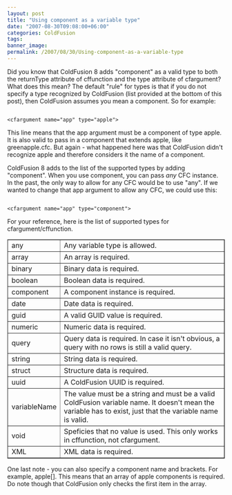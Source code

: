 ```yaml
---
layout: post
title: "Using component as a variable type"
date: "2007-08-30T09:08:00+06:00"
categories: ColdFusion 
tags: 
banner_image: 
permalink: /2007/08/30/Using-component-as-a-variable-type
---
```


Did you know that ColdFusion 8 adds "component" as a valid type to both the returnType attribute of cffunction and the type attribute of cfargument? What does this mean? The default "rule" for types is that if you do not specify a type recognized by ColdFusion (list provided at the bottom of this post), then ColdFusion assumes you mean a component. So for example:

<code>
&lt;cfargument name="app" type="apple"&gt;
</code>

This line means that the app argument must be a component of type apple. It is also valid to pass in a component that extends apple, like greenapple.cfc. But again - what happened here was that ColdFusion didn't recognize apple and therefore considers it the name of a component.

ColdFusion 8 adds to the list of the supported types by adding "component". When you use component, you can pass <i>any</i> CFC instance. In the past, the only way to allow for any CFC would be to use "any". If we wanted to change that app argument to allow any CFC, we could use this:

<code>
&lt;cfargument name="app" type="component"&gt;
</code>

For your reference, here is the list of supported types for cfargument/cffunction.

<table border="1" cellpadding="10">
<tr>
<td>any</td>
<td>Any variable type is allowed.</td>
</tr>
<tr>
<td>array</td>
<td>An array is required.</td>
</tr>
<tr>
<td>binary</td>
<td>Binary data is required.</td>
</tr>
<tr>
<td>boolean</td>
<td>Boolean data is required.</td>
</tr>
<tr>
<td>component</td>
<td>A component instance is required.</td>
</tr>
<tr>
<td>date</td>
<td>Date data is required.</td>
</tr>
<tr>
<td>guid</td>
<td>A valid GUID value is required.</td>
</tr>
<tr>
<td>numeric</td>
<td>Numeric data is required.</td>
</tr>
<tr>
<td>query</td>
<td>Query data is required. In case it isn't obvious, a query with no rows is still a valid query.</td>
</tr>
<tr>
<td>string</td>
<td>String data is required.</td>
</tr>
<tr>
<td>struct</td>
<td>Structure data is required.</td>
</tr>
<tr>
<td>uuid</td>
<td>A ColdFusion UUID is required.</td>
</tr>
<tr>
<td>variableName</td>
<td>The value must be a string and must be a valid ColdFusion variable name. It doesn't mean the variable has to exist, just that the variable name is valid.</td>
</tr>
<tr>
<td>void</td>
<td>Speficies that no value is used. This only works in cffunction, not cfargument.</td>
</tr>
<tr>
<td>XML</td>
<td>XML data is required.</td>
</tr>
</table>

One last note - you can also specify a component name and brackets. For example, apple[]. This means that an array of apple components is required. Do note though that ColdFusion only checks the first item in the array.